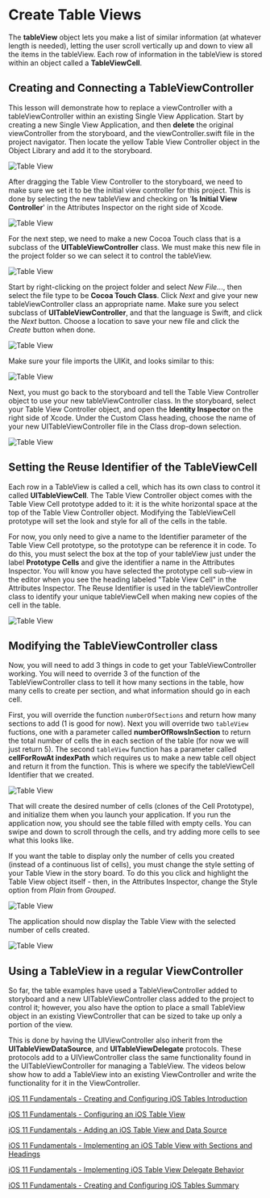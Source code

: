 # Create Table Views

The **tableView** object lets you make a list of similar information (at whatever length is needed), letting the user scroll vertically up and down to view all the items in the tableView.  Each row of information in the tableView is stored within an object called a **TableViewCell**.  

## Creating and Connecting a TableViewController

This lesson will demonstrate how to replace a viewController with a tableViewController within an existing Single View Application.  Start by creating a new Single View Application, and then **delete** the original viewController from the storyboard, and the viewController.swift file in the project navigator.  Then locate the yellow Table View Controller object in the Object Library and add it to the storyboard.

![Table View](/F2020/assets/img/TableViews_01.png)

After dragging the Table View Controller to the storyboard, we need to make sure we set it to be the initial view controller for this project.  This is done by selecting the new tableView and checking on '**Is Initial View Controller**' in the Attributes Inspector on the right side of Xcode.

![Table View](/F2020/assets/img/TableViews_02.png)

For the next step, we need to make a new Cocoa Touch class that is a subclass of the **UITableViewController** class.  We must make this new file in the project folder so we can select it to control the tableView.

![Table View](/F2020/assets/img/TableViews_03.png)

Start by right-clicking on the project folder and select *New File..*., then select the file type to be **Cocoa Touch Class**.  Click *Next* and give your new tableViewController class an appropriate name.  Make sure you select subclass of **UITableViewController**, and that the language is Swift, and click the *Next* button.  Choose a location to save your new file and click the *Create* button when done.

![Table View](/F2020/assets/img/TableViews_04.png)

Make sure your file imports the UIKit, and looks similar to this:

![Table View](/F2020/assets/img/TableViews_05.png)

Next, you must go back to the storyboard and tell the Table View Controller object to use your new tableViewController class.  In the storyboard, select your Table View Controller object, and open the **Identity Inspector** on the right side of Xcode.  Under the Custom Class heading, choose the name of your new UITableViewController file in the Class drop-down selection.

![Table View](/F2020/assets/img/TableViews_06.png)

## Setting the Reuse Identifier of the TableViewCell

Each row in a TableView is called a cell, which has its own class to control it called **UITableViewCell**.  The Table View Controller object  comes with the Table View Cell prototype added to it: it is the white horizontal space at the top of the Table View Controller object.  Modifying the TableViewCell prototype will set the look and style for all of the cells in the table.

For now, you only need to give a name to the Identifier parameter of the Table View Cell prototype, so the prototype can be reference it in code.  To do this, you must select the box at the top of your tableView just under the label **Prototype Cells** and give the identifier a name in the Attributes Inspector.  You will know you have selected the prototype cell sub-view in the editor when you see the heading labeled "Table View Cell" in the Attributes Inspector.  The Reuse Identifier is used in the tableViewController class to identify your unique tableViewCell when making new copies of the cell in the table.

![Table View](/F2020/assets/img/TableViews_07.png)

## Modifying the TableViewController class

Now, you will need to add 3 things in code to get your TableViewController working.  You will need to override 3 of the function of the TableViewController class to tell it how many sections in the table, how many cells to create per section, and what information should go in each cell.

First, you will override the function `numberOfSections` and return how many sections to add (1 is good for now).  Next you will override two `tableView` fuctions, one with a parameter called **numberOfRowsInSection** to return the total number of cells the in each section of the table (for now we will just return 5).  The second `tableView` function has a parameter called **cellForRowAt indexPath** which requires us to make a new table cell object and return it from the function.  This is where we specify the tableViewCell Identifier that we created.

![Table View](/F2020/assets/img/TableViews_08.png)

That will create the desired number of cells (clones of the Cell Prototype), and initialize them when you launch your application. If you run the application now, you should see the table filled with empty cells.  You can swipe and down to scroll through the cells, and try adding more cells to see what this looks like.

If you want the table to display only the number of cells you created (instead of a continuous list of cells), you must change the style setting of your Table View in the story board.  To do this you click and highlight the Table View object itself - then, in the Attributes Inspector, change the Style option from *Plain* from *Grouped*.

![Table View](/F2020/assets/img/TableViews_09.png)

The application should now display the Table View with the selected number of cells created.

![Table View](/F2020/assets/img/TableViews_10.png)

## Using a TableView in a regular ViewController

So far, the table examples have used a TableViewController added to storyboard and a new UITableViewController class added to the project to control it; however, you also have the option to place a small TableView object in an existing ViewController that can be sized to take up only a portion of the view.

This is done by having the UIViewController also inherit from the **UITableViewDataSource**, and **UITableViewDelegate** protocols. These protocols add to a UIViewController class the same functionality found in the UITableViewController for managing a TableView.  The videos below show how to add a TableView into an existing ViewController and write the functionality for it in the ViewController.

[iOS 11 Fundamentals - Creating and Configuring iOS Tables Introduction <Badge text="Pluralsight"/>](https://app.pluralsight.com/course-player?clipId=556e28c8-6545-42c5-8809-b81e26bae7fd)

[iOS 11 Fundamentals - Configuring an iOS Table View <Badge text="Pluralsight"/>](https://app.pluralsight.com/course-player?clipId=11cae57b-9d2c-4948-976b-b97b4fa8ccae)

[iOS 11 Fundamentals - Adding an iOS Table View and Data Source <Badge text="Pluralsight"/>](https://app.pluralsight.com/course-player?clipId=23f2368d-9445-466d-91c1-325bcc8294db)

[iOS 11 Fundamentals - Implementing an iOS Table View with Sections and Headings <Badge text="Pluralsight"/>](https://app.pluralsight.com/course-player?clipId=4e621425-a81a-4a79-b18c-8765f474411f)

[iOS 11 Fundamentals - Implementing iOS Table View Delegate Behavior <Badge text="Pluralsight"/>](https://app.pluralsight.com/course-player?clipId=d8d12602-ba30-4b09-9920-af887475b452)

[iOS 11 Fundamentals - Creating and Configuring iOS Tables Summary <Badge text="Pluralsight"/>](https://app.pluralsight.com/course-player?clipId=f70bb870-0fd3-44ef-bd97-5de8ebde4e30)
